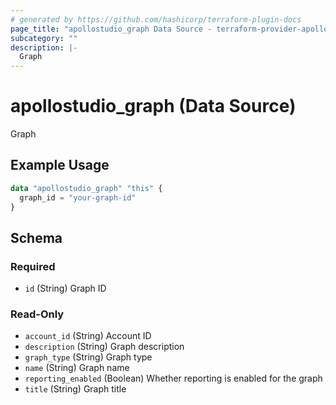```yaml
---
# generated by https://github.com/hashicorp/terraform-plugin-docs
page_title: "apollostudio_graph Data Source - terraform-provider-apollostudio"
subcategory: ""
description: |-
  Graph
---
```


# apollostudio_graph (Data Source)

Graph

## Example Usage

```terraform
data "apollostudio_graph" "this" {
  graph_id = "your-graph-id"
}
```

<!-- schema generated by tfplugindocs -->
## Schema

### Required

- `id` (String) Graph ID

### Read-Only

- `account_id` (String) Account ID
- `description` (String) Graph description
- `graph_type` (String) Graph type
- `name` (String) Graph name
- `reporting_enabled` (Boolean) Whether reporting is enabled for the graph
- `title` (String) Graph title
